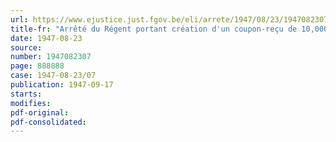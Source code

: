```yaml
---
url: https://www.ejustice.just.fgov.be/eli/arrete/1947/08/23/1947082307/justel
title-fr: "Arrêté du Régent portant création d'un coupon-reçu de 10,000 francs"
date: 1947-08-23
source:
number: 1947082307
page: 888888
case: 1947-08-23/07
publication: 1947-09-17
starts:
modifies:
pdf-original:
pdf-consolidated:
---
```



